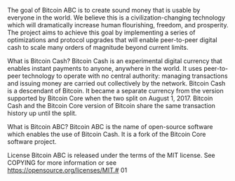 The goal of Bitcoin ABC is to create sound money that is usable by everyone in the world. We believe this is a civilization-changing technology which will dramatically increase human flourishing, freedom, and prosperity. The project aims to achieve this goal by implementing a series of optimizations and protocol upgrades that will enable peer-to-peer digital cash to scale many orders of magnitude beyond current limits.

What is Bitcoin Cash?
Bitcoin Cash is an experimental digital currency that enables instant payments to anyone, anywhere in the world. It uses peer-to-peer technology to operate with no central authority: managing transactions and issuing money are carried out collectively by the network. Bitcoin Cash is a descendant of Bitcoin. It became a separate currency from the version supported by Bitcoin Core when the two split on August 1, 2017. Bitcoin Cash and the Bitcoin Core version of Bitcoin share the same transaction history up until the split.

What is Bitcoin ABC?
Bitcoin ABC is the name of open-source software which enables the use of Bitcoin Cash. It is a fork of the Bitcoin Core software project.

License
Bitcoin ABC is released under the terms of the MIT license. See COPYING for more information or see https://opensource.org/licenses/MIT.# 01
